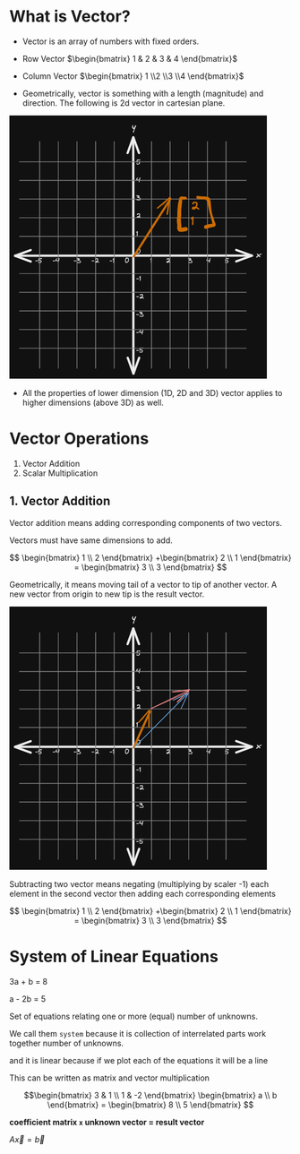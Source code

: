 # What is Vector?

* Vector is an array of numbers with fixed orders.

* Row Vector $\begin{bmatrix} 1 & 2 & 3 & 4 \end{bmatrix}$ 

* Column Vector $\begin{bmatrix} 1 \\2 \\3 \\4 \end{bmatrix}$

* Geometrically, vector is something with a length (magnitude) and direction. The following is 2d vector in cartesian plane.

![Vector in Cartesian Plane](./img/001.vector.excalidraw.png)

* All the properties of lower dimension (1D, 2D and 3D) vector applies to higher dimensions (above 3D) as well.

# Vector Operations

1. Vector Addition
2. Scalar Multiplication

## 1. Vector Addition

Vector addition means adding corresponding components of two vectors.

Vectors must have same dimensions to add.

$$
\begin{bmatrix} 1 \\ 2 \end{bmatrix} +\begin{bmatrix} 2 \\ 1 \end{bmatrix} = \begin{bmatrix} 3 \\ 3 \end{bmatrix}
$$

Geometrically, it means moving tail of a vector to tip of another vector. A new vector from origin to new tip is the result vector.

![image Vector addition](./img/002.vector-addition.excalidraw.png)

Subtracting two vector means negating (multiplying by scaler -1) each element in the second vector then adding each corresponding elements

$$
\begin{bmatrix} 1 \\ 2 \end{bmatrix} +\begin{bmatrix} 2 \\ 1 \end{bmatrix} = \begin{bmatrix} 3 \\ 3 \end{bmatrix}
$$

# System of Linear Equations

3a + b = 8

a - 2b = 5

Set of equations relating one or more (equal) number of unknowns.

We call them `system` because it is collection of interrelated parts work together number of unknowns.

and it is linear because if we plot each of the equations it will be a line 

This can be written as matrix and vector multiplication

$$\begin{bmatrix} 3 & 1 \\
1 & -2 \end{bmatrix} \begin{bmatrix} a \\
b \end{bmatrix} = \begin{bmatrix} 8 \\
5 \end{bmatrix}
$$

**coefficient matrix `x` unknown vector = result vector**

$A\vec{x} = \vec{b}$